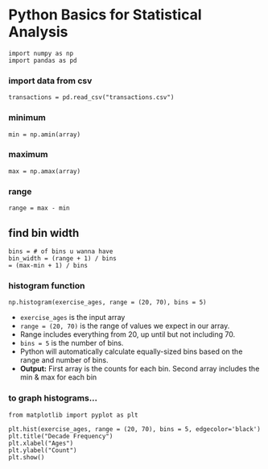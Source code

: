 # Python Basics for Statistical Analysis
```
import numpy as np
import pandas as pd
```

### import data from csv
```
transactions = pd.read_csv("transactions.csv")
```

### minimum
```
min = np.amin(array)
```

### maximum
```
max = np.amax(array)
```

### range
```
range = max - min
```

## find bin width
```
bins = # of bins u wanna have
bin_width = (range + 1) / bins
= (max-min + 1) / bins
```

### histogram function
```
np.histogram(exercise_ages, range = (20, 70), bins = 5)
```
* `exercise_ages` is the input array
* `range = (20, 70)` is the range of values we expect in our array.
* Range includes everything from 20, up until but not including 70.
* `bins = 5` is the number of bins.
* Python will automatically calculate equally-sized bins based on the range and number of bins.
* **Output:** First array is the counts for each bin. Second array includes the min & max for each bin

### to graph histograms...
```
from matplotlib import pyplot as plt

plt.hist(exercise_ages, range = (20, 70), bins = 5, edgecolor='black')
plt.title("Decade Frequency")
plt.xlabel("Ages")
plt.ylabel("Count")
plt.show()
```


